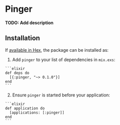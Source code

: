 # Pinger

**TODO: Add description**

## Installation

If [available in Hex](https://hex.pm/docs/publish), the package can be installed as:

  1. Add `pinger` to your list of dependencies in `mix.exs`:

    ```elixir
    def deps do
      [{:pinger, "~> 0.1.0"}]
    end
    ```

  2. Ensure `pinger` is started before your application:

    ```elixir
    def application do
      [applications: [:pinger]]
    end
    ```

